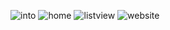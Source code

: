 ![into](https://github.com/asishghos/global_news/assets/138640359/86792b50-cc93-4fcb-af40-fc1d000ee7ff)
![home](https://github.com/asishghos/global_news/assets/138640359/2032134f-697e-4bae-9b63-7e1469a39497)
![listview](https://github.com/asishghos/global_news/assets/138640359/92a48ee6-39eb-42e7-9130-8f55541b5a52)
![website](https://github.com/asishghos/global_news/assets/138640359/1e22bafe-ed86-481f-9e31-aaff94d1d901)
